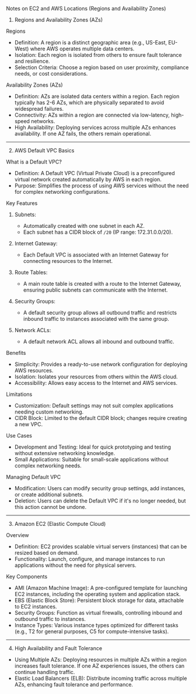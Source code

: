 

 Notes on EC2 and AWS Locations (Regions and Availability Zones)

 1. Regions and Availability Zones (AZs)

 Regions
- Definition: A region is a distinct geographic area (e.g., US-East, EU-West) where AWS operates multiple data centers.
- Isolation: Each region is isolated from others to ensure fault tolerance and resilience.
- Selection Criteria: Choose a region based on user proximity, compliance needs, or cost considerations.

 Availability Zones (AZs)
- Definition: AZs are isolated data centers within a region. Each region typically has 2-6 AZs, which are physically separated to avoid widespread failures.
- Connectivity: AZs within a region are connected via low-latency, high-speed networks.
- High Availability: Deploying services across multiple AZs enhances availability. If one AZ fails, the others remain operational.

---

 2. AWS Default VPC Basics

 What is a Default VPC?
- Definition: A Default VPC (Virtual Private Cloud) is a preconfigured virtual network created automatically by AWS in each region.
- Purpose: Simplifies the process of using AWS services without the need for complex networking configurations.

 Key Features
1. Subnets:
   - Automatically created with one subnet in each AZ.
   - Each subnet has a CIDR block of `/20` (IP range: 172.31.0.0/20).

2. Internet Gateway:
   - Each Default VPC is associated with an Internet Gateway for connecting resources to the Internet.

3. Route Tables:
   - A main route table is created with a route to the Internet Gateway, ensuring public subnets can communicate with the Internet.

4. Security Groups:
   - A default security group allows all outbound traffic and restricts inbound traffic to instances associated with the same group.

5. Network ACLs:
   - A default network ACL allows all inbound and outbound traffic.

 Benefits
- Simplicity: Provides a ready-to-use network configuration for deploying AWS resources.
- Isolation: Isolates your resources from others within the AWS cloud.
- Accessibility: Allows easy access to the Internet and AWS services.

 Limitations
- Customization: Default settings may not suit complex applications needing custom networking.
- CIDR Block: Limited to the default CIDR block; changes require creating a new VPC.

 Use Cases
- Development and Testing: Ideal for quick prototyping and testing without extensive networking knowledge.
- Small Applications: Suitable for small-scale applications without complex networking needs.

 Managing Default VPC
- Modification: Users can modify security group settings, add instances, or create additional subnets.
- Deletion: Users can delete the Default VPC if it's no longer needed, but this action cannot be undone.

---

 3. Amazon EC2 (Elastic Compute Cloud)

 Overview
- Definition: EC2 provides scalable virtual servers (instances) that can be resized based on demand.
- Functionality: Launch, configure, and manage instances to run applications without the need for physical servers.

 Key Components
- AMI (Amazon Machine Image): A pre-configured template for launching EC2 instances, including the operating system and application stack.
- EBS (Elastic Block Store): Persistent block storage for data, attachable to EC2 instances.
- Security Groups: Function as virtual firewalls, controlling inbound and outbound traffic to instances.
- Instance Types: Various instance types optimized for different tasks (e.g., T2 for general purposes, C5 for compute-intensive tasks).

---

 4. High Availability and Fault Tolerance
- Using Multiple AZs: Deploying resources in multiple AZs within a region increases fault tolerance. If one AZ experiences issues, the others can continue handling traffic.
- Elastic Load Balancers (ELB): Distribute incoming traffic across multiple AZs, enhancing fault tolerance and performance.


